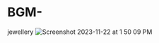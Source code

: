 # BGM-
jewellery
![Screenshot 2023-11-22 at 1 50 09 PM](https://github.com/Mangla12/BGM-/assets/152378468/8e20a332-a337-44bc-b554-2c4544f0919c)

